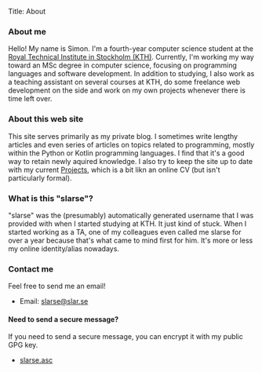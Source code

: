 Title: About

### About me
Hello! My name is Simon. I'm a fourth-year computer science student at the
[Royal Technical Institute in Stockholm (KTH)](https://kth.se). Currently, I'm
working my way toward an MSc degree in computer science, focusing on
programming languages and software development. In addition to studying, I also
work as a teaching assistant on several courses at KTH, do some freelance web
development on the side and work on my own projects whenever there is time left
over.

### About this web site
This site serves primarily as my private blog. I sometimes write lengthy
articles and even series of articles on topics related to programming,
mostly within the Python or Kotlin programming languages. I find that it's
a good way to retain newly aquired knowledge. I also try to keep the site up to
date with my current [Projects]({filename}/pages/projects.md), which is a bit
likn an online CV (but isn't particularly formal).

### What is this "slarse"?
"slarse" was the (presumably) automatically generated username that I was
provided with when I started studying at KTH. It just kind of stuck. When I
started working as a TA, one of my colleagues even called me slarse for over a
year because that's what came to mind first for him. It's more or less my online
identity/alias nowadays.

### Contact me
Feel free to send me an email!

* Email: <a href="mailto:slarse@slar.se?subject=Regarding%20slar.se">slarse@slar.se</a>

#### Need to send a secure message?
If you need to send a secure message, you can encrypt it with my public GPG
key.

* [slarse.asc]({static}/extra/slarse.asc)
